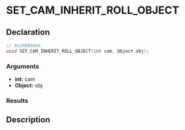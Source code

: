 # SET_CAM_INHERIT_ROLL_OBJECT

## Declaration
```cpp
// 0x208B4A6A
void SET_CAM_INHERIT_ROLL_OBJECT(int cam, Object obj);
```

### Arguments
- **int:** cam
- **Object:** obj

### Results

## Description
